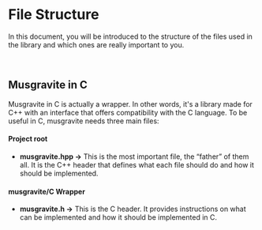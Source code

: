 # File Structure
In this document, you will be introduced to the structure of the files used in the library and which ones are really important to you.

<br>

## Musgravite in C
Musgravite in C is actually a wrapper. In other words, it's a library made for C++ with an interface that offers compatibility with the C language. To be useful in C, musgravite needs three main files:


#### Project root
- **musgravite.hpp ->** This is the most important file, the “father” of them all. It is the C++ header that defines what each file should do and how it should be implemented.


#### musgravite/C Wrapper
- **musgravite.h ->** This is the C header. It provides instructions on what can be implemented and how it should be implemented in C.